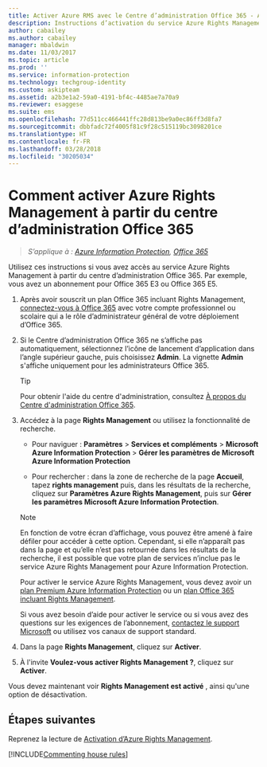 ```yaml
---
title: Activer Azure RMS avec le Centre d’administration Office 365 - AIP
description: Instructions d’activation du service Azure Rights Management quand vous utilisez la nouvelle version du Centre d’administration Office 365.
author: cabailey
ms.author: cabailey
manager: mbaldwin
ms.date: 11/03/2017
ms.topic: article
ms.prod: ''
ms.service: information-protection
ms.technology: techgroup-identity
ms.custom: askipteam
ms.assetid: a2b3e1a2-59a0-4191-bf4c-4485ae7a70a9
ms.reviewer: esaggese
ms.suite: ems
ms.openlocfilehash: 77d511cc466441ffc28d813be9a0ec86ff3d8fa7
ms.sourcegitcommit: dbbfadc72f4005f81c9f28c515119bc3098201ce
ms.translationtype: HT
ms.contentlocale: fr-FR
ms.lasthandoff: 03/28/2018
ms.locfileid: "30205034"
---
```

# <a name="how-to-activate-azure-rights-management-from-the-office-365-admin-center"></a>Comment activer Azure Rights Management à partir du centre d’administration Office 365

>*S’applique à : [Azure Information Protection](https://azure.microsoft.com/pricing/details/information-protection), [Office 365](http://download.microsoft.com/download/E/C/F/ECF42E71-4EC0-48FF-AA00-577AC14D5B5C/Azure_Information_Protection_licensing_datasheet_EN-US.pdf)*

Utilisez ces instructions si vous avez accès au service Azure Rights Management à partir du centre d’administration Office 365. Par exemple, vous avez un abonnement pour Office 365 E3 ou Office 365 E5.

1. Après avoir souscrit un plan Office 365 incluant Rights Management, [connectez-vous à Office 365](https://portal.office.com/) avec votre compte professionnel ou scolaire qui a le rôle d’administrateur général de votre déploiement d’Office 365.

2. Si le Centre d’administration Office 365 ne s’affiche pas automatiquement, sélectionnez l’icône de lancement d’application dans l’angle supérieur gauche, puis choisissez **Admin**. La vignette **Admin** s'affiche uniquement pour les administrateurs Office 365.

    > [!TIP]
    > Pour obtenir l'aide du centre d'administration, consultez [À propos du Centre d'administration Office 365](https://support.office.com/article/About-the-Office-365-Admin-Center-758befc4-0888-4009-9f14-0d147402fd23).

3. Accédez à la page **Rights Management** ou utilisez la fonctionnalité de recherche.
    
    - Pour naviguer : **Paramètres** > **Services et compléments** > **Microsoft Azure Information Protection** > **Gérer les paramètres de Microsoft Azure Information Protection**
    
    - Pour rechercher : dans la zone de recherche de la page **Accueil**, tapez **rights management** puis, dans les résultats de la recherche, cliquez sur **Paramètres Azure Rights Management**, puis sur **Gérer les paramètres Microsoft Azure Information Protection**. 
    
    > [!NOTE]
    >En fonction de votre écran d’affichage, vous pouvez être amené à faire défiler pour accéder à cette option. Cependant, si elle n’apparaît pas dans la page et qu’elle n’est pas retournée dans les résultats de la recherche, il est possible que votre plan de services n’inclue pas le service Azure Rights Management pour Azure Information Protection.
    >
    >Pour activer le service Azure Rights Management, vous devez avoir un [plan Premium Azure Information Protection](https://www.microsoft.com/cloud-platform/azure-information-protection-pricing) ou un [plan Office 365 incluant Rights Management](http://download.microsoft.com/download/E/C/F/ECF42E71-4EC0-48FF-AA00-577AC14D5B5C/Azure_Information_Protection_licensing_datasheet_EN-US.pdf). 
    
    Si vous avez besoin d’aide pour activer le service ou si vous avez des questions sur les exigences de l’abonnement, [contactez le support Microsoft](../get-started/information-support.md#to-contact-microsoft-support) ou utilisez vos canaux de support standard.

4. Dans la page **Rights Management**, cliquez sur **Activer**.

5. À l'invite **Voulez-vous activer Rights Management ?**, cliquez sur **Activer**.

Vous devez maintenant voir **Rights Management est activé** , ainsi qu'une option de désactivation.


## <a name="next-steps"></a>Étapes suivantes
Reprenez la lecture de [Activation d’Azure Rights Management](activate-service.md#configuring-onboarding-controls-for-a-phased-deployment).

[!INCLUDE[Commenting house rules](../includes/houserules.md)]
